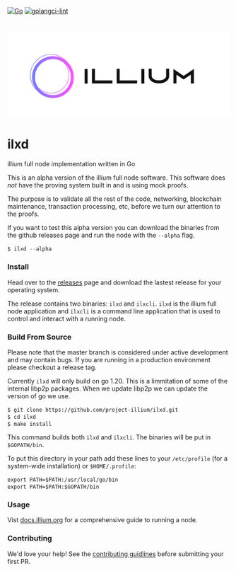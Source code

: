 [![Go](https://github.com/project-illium/ilxd/actions/workflows/go.yml/badge.svg)](https://github.com/project-illium/ilxd/actions/workflows/go.yml)
[![golangci-lint](https://github.com/project-illium/ilxd/actions/workflows/golangci-lint.yml/badge.svg)](https://github.com/project-illium/ilxd/actions/workflows/golangci-lint.yml)

<h1 align="center">
<img src="https://raw.githubusercontent.com/project-illium/faucet/master/static/logo-white.png" alt="Illium logo" title="Illium logo">
</h1>

# ilxd
illium full node implementation written in Go

This is an alpha version of the illium full node software. This software does *not* have the proving system built in and 
is using mock proofs. 

The purpose is to validate all the rest of the code, networking, blockchain maintenance, transaction processing, etc, 
before we turn our attention to the proofs. 

If you want to test this alpha version you can download the binaries from the github releases page and run the node with
the `--alpha` flag.

```go
$ ilxd --alpha
```

### Install
Head over to the [releases](https://github.com/project-illium/ilxd/releases) page and download the lastest release for
your operating system. 

The release contains two binaries: `ilxd` and `ilxcli`. `ilxd` is the illium full node application and `ilxcli` is a 
command line application that is used to control and interact with a running node.

### Build From Source
Please note that the master branch is considered under active development and may contain bugs. If you are running in
a production environment please checkout a release tag. 

Currently `ilxd` will only build on go 1.20. This is a limmitation of some of the internal libp2p packages. When we update
libp2p we can update the version of go we use. 

```
$ git clone https://github.com/project-illium/ilxd.git
$ cd ilxd
$ make install
```
This command builds both `ilxd` and `ilxcli`. The binaries will be put in `$GOPATH/bin`.

To put this directory in your path add these lines to your `/etc/profile` (for a system-wide installation) or `$HOME/.profile`:

```
export PATH=$PATH:/usr/local/go/bin
export PATH=$PATH:$GOPATH/bin
```

### Usage
Vist [docs.illium.org](https://docs.illium.org/docs/node/running_a_node) for a comprehensive guide to running a node.

### Contributing
We'd love your help! See the [contributing guidlines](https://github.com/project-illium/ilxd/blob/master/CONTRIBUTING.md) before submitting your first PR.
